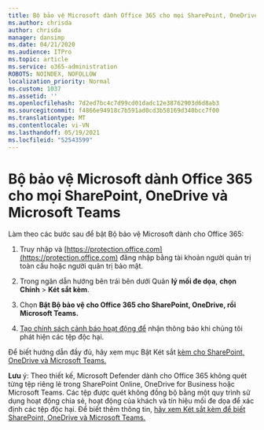 ```yaml
---
title: Bộ bảo vệ Microsoft dành Office 365 cho mọi SharePoint, OneDrive và Microsoft Teams
ms.author: chrisda
author: chrisda
manager: dansimp
ms.date: 04/21/2020
ms.audience: ITPro
ms.topic: article
ms.service: o365-administration
ROBOTS: NOINDEX, NOFOLLOW
localization_priority: Normal
ms.custom: 1037
ms.assetid: ''
ms.openlocfilehash: 7d2ed7bc4c7d99cd01dadc12e38762903d6d8ab3
ms.sourcegitcommit: f4866e94918c7b591ad0cd3b58169d340bcc7f00
ms.translationtype: MT
ms.contentlocale: vi-VN
ms.lasthandoff: 05/19/2021
ms.locfileid: "52543599"
---
```

# <a name="microsoft-defender-for-office-365-for-sharepoint-onedrive-and-microsoft-teams"></a>Bộ bảo vệ Microsoft dành Office 365 cho mọi SharePoint, OneDrive và Microsoft Teams

Làm theo các bước sau để bật Bộ bảo vệ Microsoft dành cho Office 365:

1. Truy nhập và [https://protection.office.com](https://protection.office.com) đăng nhập bằng tài khoản người quản trị toàn cầu hoặc người quản trị bảo mật.

2. Trong ngăn dẫn hướng bên trái bên dưới Quản **lý mối đe dọa**, **chọn Chính** \> **Két sắt kèm**.

3. Chọn **Bật Bộ bảo vệ cho Office 365 cho SharePoint, OneDrive, rồi Microsoft Teams.**

4. [Tạo chính sách cảnh báo hoạt động để](/microsoft-365/compliance/create-activity-alerts) nhận thông báo khi chúng tôi phát hiện các tệp độc hại.

Để biết hướng dẫn đầy đủ, hãy xem mục Bật Két sắt [kèm cho SharePoint, OneDrive và Microsoft Teams.](/microsoft-365/security/office-365-security/turn-on-atp-for-spo-odb-and-teams)

**Lưu** ý: Theo thiết kế, Microsoft Defender dành cho Office 365 không quét từng tệp riêng lẻ trong SharePoint Online, OneDrive for Business hoặc Microsoft Teams. Các tệp được quét không đồng bộ bằng một quy trình sử dụng hoạt động chia sẻ, hoạt động của khách và tín hiệu mối đe dọa để xác định các tệp độc hại. Để biết thêm thông tin, [hãy xem Két sắt kèm để biết SharePoint, OneDrive và Microsoft Teams.](/microsoft-365/security/office-365-security/atp-for-spo-odb-and-teams)
